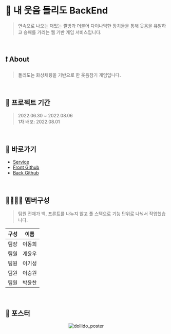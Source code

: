
# :new_moon_with_face: 내 웃음 돌리도 BackEnd
>연속으로 나오는 재밌는 짤방과 더불어 다이나믹한 장치들을 통해 웃음을 유발하고 승패를 가리는 웹 기반 게임 서비스입니다.
<br>

## :exclamation: About
>돌리도는 화상채팅을 기반으로 한 웃음참기 게임입니다.
<br>

## :date: 프로젝트 기간
>2022.06.30 ~ 2022.08.06  
>1차 배포: 2022.08.01
<br>

## :pushpin: 바로가기
- [Service](https://www.dollido.kro.kr/)
- [Front Github](https://github.com/dollido/Dollido-Front/)
- [Back Github](https://github.com/dollido/Dollido-Back/)
<br>

## 👨‍👨‍👦‍👦 멤버구성
>팀원 전체가 백, 프론트를 나누지 않고 풀 스택으로 기능 단위로 나눠서 작업했습니다.
>
|구성|이름|
|---|---|
|팀장|이동희|
|팀원|계윤우|
|팀원|이기성|
|팀원|이승원|
|팀원|박윤찬|
<br>

## 📃 포스터
<p align="center">
  <img src="https://user-images.githubusercontent.com/96051437/183370704-d015cdfe-c18f-480c-a515-7b0a8105ca12.png" alt="dollido_poster"/>
</p> 
